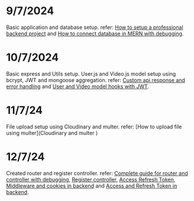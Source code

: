 # 9/7/2024

Basic application and database setup.
refer: [How to setup a professional backend project](https://youtu.be/9B4CvtzXRpc?si=stx5sPsn0JP66Gjj) and [How to connect database in MERN with debugging](https://youtu.be/w4z8Py-UoNk?si=SULOBO5qHOc8KygU).

# 10/7/2024

Basic express and Utils setup. User.js and Video.js model setup using bcrypt, JWT and mongoose aggregation.
refer: [Custom api response and error handling](https://youtu.be/S5EpsMjel-M?si=SGoU99CDh2-enDq-) and [User and Video model hooks with JWT](https://youtu.be/S5EpsMjel-M?si=SGoU99CDh2-enDq-).

# 11/7/24

File upload setup using Cloudinary and multer.
refer: [How to upload file using multer](Cloudinary and multer )

# 12/7/24

Created router and register controller.
refer: [Complete guide for router and controller with debugging](https://youtu.be/HqcGLJSORaA?si=iy1U6pvekdwPjKwj), [Register controller](https://youtu.be/VKXnSwNm_lE?si=PGPs3nY2R01WXZwv), [Access Refresh Token, Middleware and cookies in backend](https://youtu.be/7DVpag3cO0g?si=E-5MjknfWXHzj98X) and [Access and Refresh Token in backend](https://youtu.be/L2_gIrDxCes?si=ZjmK00uk-qMMxCZx).